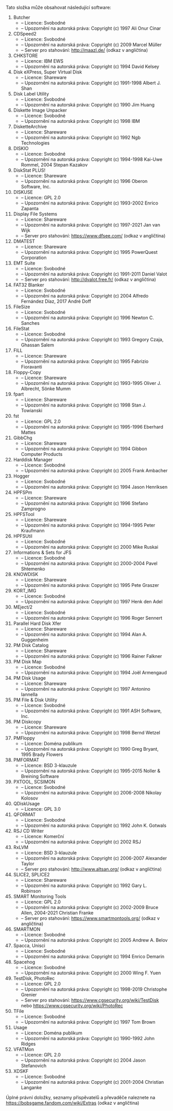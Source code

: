 ﻿Tato složka může obsahovat následující software:

1. Butcher
   - – Licence: Svobodné
   - – Upozornění na autorská práva: Copyright (c) 1997 Ali Onur Cinar
2. CDSpeed2
   - – Licence: Svobodné
   - – Upozornění na autorská práva: Copyright (c) 2009 Marcel Müller
   - – Server pro stahování: http://maazl.de/ (odkaz v angličtina)
3. CHKSTORE
   - – Licence: IBM EWS
   - – Upozornění na autorská práva: Copyright (c) 1994 David Kelsey
4. Disk eXPress, Super Virtual Disk
   - – Licence: Shareware
   - – Upozornění na autorská práva: Copyright (c) 1991-1998 Albert J. Shan
5. Disk Label Utility
   - – Licence: Svobodné
   - – Upozornění na autorská práva: Copyright (c) 1990 Jim Huang
6. Diskette Image Unpacker
   - – Licence: Svobodné
   - – Upozornění na autorská práva: Copyright (c) 1998 IBM
7. DisketteArchive
   - – Licence: Shareware
   - – Upozornění na autorská práva: Copyright (c) 1992 Ngb Technologies
8. DISKIO
   - – Licence: Svobodné
   - – Upozornění na autorská práva: Copyright (c) 1994-1998 Kai-Uwe Rommel, 2004 Stepan Kazakov
9. DiskStat PLUS!
   - – Licence: Shareware
   - – Upozornění na autorská práva: Copyright (c) 1996 Oberon Software, Inc.
10. DISKUSE
    - – Licence: GPL 2.0
    - – Upozornění na autorská práva: Copyright (c) 1993-2002 Enrico Zapanta
11. Display File Systems
    - – Licence: Shareware
    - – Upozornění na autorská práva: Copyright (c) 1997-2021 Jan van Wijk
    - – Server pro stahování: https://www.dfsee.com/ (odkaz v angličtina)
12. DMATEST
    - – Licence: Shareware
    - – Upozornění na autorská práva: Copyright (c) 1995 PowerQuest Corporation
13. EMT Suite
    - – Licence: Svobodné
    - – Upozornění na autorská práva: Copyright (c) 1991-2011 Daniel Valot
    - – Server pro stahování: http://dvalot.free.fr/ (odkaz v angličtina)
14. FAT32 Blanker
    - – Licence: Svobodné
    - – Upozornění na autorská práva: Copyright (c) 2004 Alfredo Fernández Díaz, 2017 André Doff
15. FileSize
    - – Licence: Svobodné
    - – Upozornění na autorská práva: Copyright (c) 1996 Newton C. Sanches
16. FileStat
    - – Licence: Svobodné
    - – Upozornění na autorská práva: Copyright (c) 1993 Gregory Czaja, Ghassan Salem
17. FILL
    - – Licence: Shareware
    - – Upozornění na autorská práva: Copyright (c) 1995 Fabrizio Fioravanti
18. Floppy-Copy
    - – Licence: Shareware
    - – Upozornění na autorská práva: Copyright (c) 1993-1995 Oliver J. Albrecht, Sönke Mumm
19. fpart
    - – Licence: Shareware
    - – Upozornění na autorská práva: Copyright (c) 1998 Stan J. Towianski
20. fst
    - – Licence: GPL 2.0
    - – Upozornění na autorská práva: Copyright (c) 1995-1996 Eberhard Mattes
21. GibbChg
    - – Licence: Shareware
    - – Upozornění na autorská práva: Copyright (c) 1994 Gibbon Computer Products
22. Harddisk Manager
    - – Licence: Svobodné
    - – Upozornění na autorská práva: Copyright (c) 2005 Frank Ambacher
23. Hogger
    - – Licence: Svobodné
    - – Upozornění na autorská práva: Copyright (c) 1994 Jason Henriksen
24. HPFSPm
    - – Licence: Shareware
    - – Upozornění na autorská práva: Copyright (c) 1996 Stefano Zamprogno
25. HPFSTool
    - – Licence: Shareware
    - – Upozornění na autorská práva: Copyright (c) 1994-1995 Peter Kraufmann
26. HPFSUtil
    - – Licence: Svobodné
    - – Upozornění na autorská práva: Copyright (c) 2000 Mike Ruskai
27. Informations & Sets for JFS
    - – Licence: Svobodné
    - – Upozornění na autorská práva: Copyright (c) 2000-2004 Pavel Shtemenko
28. KNOWDISK
    - – Licence: Shareware
    - – Upozornění na autorská práva: Copyright (c) 1995 Pete Graszer
29. KORT_IMG
    - – Licence: Svobodné
    - – Upozornění na autorská práva: Copyright (c) 1997 Henk den Adel
30. MEject/2
    - – Licence: Svobodné
    - – Upozornění na autorská práva: Copyright (c) 1996 Roger Sennert
31. Parallel Hard Disk Xfer
    - – Licence: Shareware
    - – Upozornění na autorská práva: Copyright (c) 1994 Alan A. Guggenheim
32. PM Disk Catalog
    - – Licence: Shareware
    - – Upozornění na autorská práva: Copyright (c) 1996 Rainer Falkner
33. PM Disk Map
    - – Licence: Svobodné
    - – Upozornění na autorská práva: Copyright (c) 1994 Joël Armengaud
34. PM Disk Usage
    - – Licence: Shareware
    - – Upozornění na autorská práva: Copyright (c) 1997 Antonino Iannella
35. PM File & Disk Utility
    - – Licence: Svobodné
    - – Upozornění na autorská práva: Copyright (c) 1991 ASH Software, Inc.
36. PM Diskcopy
    - – Licence: Shareware
    - – Upozornění na autorská práva: Copyright (c) 1998 Bernd Wetzel
37. PMFloppy
    - – Licence: Doména publikum
    - – Upozornění na autorská práva: Copyright (c) 1990 Greg Bryant, 1995 Brady Flowers
38. PMFORMAT
    - – Licence: BSD 3-klauzule
    - – Upozornění na autorská práva: Copyright (c) 1995-2015 Noller & Breining Software
39. PXTOOL, SCSIMON
    - – Licence: Svobodné
    - – Upozornění na autorská práva: Copyright (c) 2006-2008 Nikolay Kolosov
40. QDiskUsage
    - – Licence: GPL 3.0
41. QFORMAT
    - – Licence: Svobodné
    - – Upozornění na autorská práva: Copyright (c) 1992 John K. Gotwals
42. RSJ CD Writer
    - – Licence: Komerční
    - – Upozornění na autorská práva: Copyright (c) 2002 RSJ
43. RxLVM
    - – Licence: BSD 3-klauzule
    - – Upozornění na autorská práva: Copyright (c) 2006-2007 Alexander Taylor
    - – Server pro stahování: http://www.altsan.org/ (odkaz v angličtina)
44. SLICE2, SPLICE2
    - – Licence: Shareware
    - – Upozornění na autorská práva: Copyright (c) 1992 Gary L. Robinson
45. SMART Monitoring Tools
    - – Licence: GPL 2.0
    - – Upozornění na autorská práva: Copyright (c) 2002-2009 Bruce Allen, 2004-2021 Christian Franke
    - – Server pro stahování: https://www.smartmontools.org/ (odkaz v angličtina)
46. SMARTMON
    - – Licence: Svobodné
    - – Upozornění na autorská práva: Copyright (c) 2005 Andrew A. Belov
47. Spacca, Unisci
    - – Licence: Svobodné
    - – Upozornění na autorská práva: Copyright (c) 1994 Enrico Demarin
48. Spacehog
    - – Licence: Svobodné
    - – Upozornění na autorská práva: Copyright (c) 2000 Wing F. Yuen
49. TestDisk, PhotoRec
    - – Licence: GPL 2.0
    - – Upozornění na autorská práva: Copyright (c) 1998-2019 Christophe Grenier
    - – Server pro stahování: https://www.cgsecurity.org/wiki/TestDisk nebo https://www.cgsecurity.org/wiki/PhotoRec
50. TFile
    - – Licence: Svobodné
    - – Upozornění na autorská práva: Copyright (c) 1997 Tom Brown
51. Usage
    - – Licence: Doména publikum
    - – Upozornění na autorská práva: Copyright (c) 1990-1992 John Ridges
52. VFATMon
    - – Licence: GPL 2.0
    - – Upozornění na autorská práva: Copyright (c) 2004 Jason Stefanovich
53. XDSKF
    - – Licence: Svobodné
    - – Upozornění na autorská práva: Copyright (c) 2001-2004 Christian Langanke

Úplné právní doložky, seznamy přispěvatelů a převaděče naleznete na https://bobsgame.fandom.com/wiki/Extras (odkaz v angličtina)
